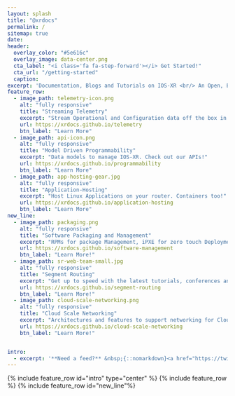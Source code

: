 ```yaml
---
layout: splash
title: "@xrdocs"
permalink: /
sitemap: true
date:
header:
  overlay_color: "#5e616c"
  overlay_image: data-center.png
  cta_label: "<i class='fa fa-step-forward'></i> Get Started!"
  cta_url: "/getting-started"
  caption:
excerpt: 'Documentation, Blogs and Tutorials on IOS-XR <br/> An Open, Extensible and Stable Cloud-Scale Network Operating System<br /> <small>Current Release: 6.1.2<br><br>{::nomarkdown}<iframe style="display: inline-block;" src="https://ghbtns.com/github-btn.html?user=xrdocs&type=follow&size=large" frameborder="0" scrolling="0" width="160px" height="30px"></iframe>&nbsp;&nbsp;<iframe style="display: inline-block;" src="https://ghbtns.com/github-btn.html?user=ios-xr&type=follow&size=large" frameborder="0" scrolling="0" width="160px" height="30px"></iframe>{:/nomarkdown}</small><br /><br />'
feature_row:
  - image_path: telemetry-icon.png
    alt: "fully responsive"
    title: "Streaming Telemetry"
    excerpt: "Stream Operational and Configuration data off the box in Real-Time!  "
    url: https://xrdocs.github.io/telemetry
    btn_label: "Learn More"
  - image_path: api-icon.png
    alt: "fully responsive"
    title: "Model Driven Programmability"
    excerpt: "Data models to manage IOS-XR. Check out our APIs!"
    url: https://xrdocs.github.io/programmability
    btn_label: "Learn More"
  - image_path: app-hosting-gear.jpg
    alt: "fully responsive"
    title: "Application-Hosting"
    excerpt: "Host Linux Applications on your router. Containers too!"
    url: https://xrdocs.github.io/application-hosting
    btn_label: "Learn More"
new_line:
  - image_path: packaging.png
    alt: "fully responsive"
    title: "Software Packaging and Management"
    excerpt: "RPMs for package Management, iPXE for zero touch Deployment and more!"
    url: https://xrdocs.github.io/software-management
    btn_label: "Learn More!"
  - image_path: sr-web-team-small.jpg
    alt: "fully responsive"
    title: "Segment Routing"      
    excerpt: "Get up to speed with the latest tutorials, conferences and IETF developments associated with the de-facto SDN network architecture!"
    url: https://xrdocs.github.io/segment-routing
    btn_label: "Learn More!"
  - image_path: cloud-scale-networking.png
    alt: "fully responsive"
    title: "Cloud Scale Networking"      
    excerpt: "Architectures and features to support networking for Cloud-Scale Deployments!"
    url: https://xrdocs.github.io/cloud-scale-networking
    btn_label: "Learn More!"


intro:
  - excerpt: '**Need a feed?** &nbsp;{::nomarkdown}<a href="https://twitter.com/xrdocs" class="twitter-follow-button" data-show-count="false" data-size="large">Follow @xrdocs</a> <script>!function(d,s,id){var js,fjs=d.getElementsByTagName(s)[0],p=/^http:/.test(d.location)?"http":"https";if(!d.getElementById(id)){js=d.createElement(s);js.id=id;js.src=p+"://platform.twitter.com/widgets.js";fjs.parentNode.insertBefore(js,fjs);}}(document, "script", "twitter-wjs");</script>{:/nomarkdown}'
---
```


{% include feature_row id="intro" type="center" %}
{% include feature_row %}
{% include feature_row id="new_line"%}
